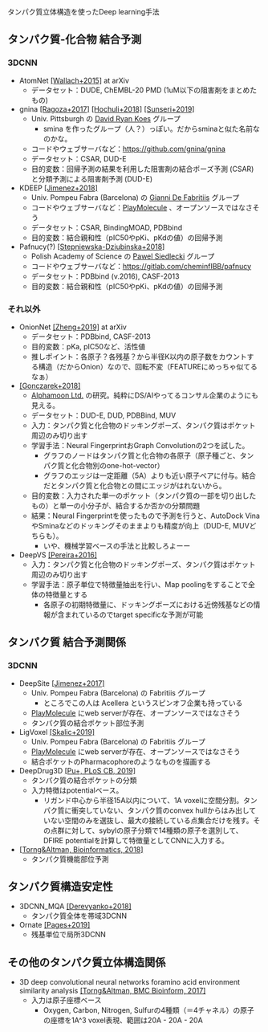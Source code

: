 タンパク質立体構造を使ったDeep learning手法
<!--
* NAME [[AUTHOR YEAR]](ADDRESS) at JOURNAL NAME
  * INSTITUTE NAME の PRINCIPAL INVESTIGATOR グループ
  * コードやウェブサーバなど：存在すればアドレスを記述
  * データセット：
  * 目的変数：
  * 推しポイント（あれば）
-->
## タンパク質-化合物 結合予測

### 3DCNN
* AtomNet [[Wallach+2015]](https://arxiv.org/abs/1510.02855) at arXiv
  * データセット：DUDE, ChEMBL-20 PMD (1uM以下の阻害剤をまとめたもの)
* gnina [[Ragoza+2017]](https://pubs.acs.org/doi/abs/10.1021%2Facs.jcim.6b00740) [[Hochuli+2018]](https://www.sciencedirect.com/science/article/pii/S1093326318301670) [[Sunseri+2019]](https://link.springer.com/article/10.1007/s10822-018-0133-y)
  * Univ. Pittsburgh の [David Ryan Koes](http://bits.csb.pitt.edu/) グループ
    * smina を作ったグループ（人？）っぽい。だからsminaと似た名前なのかな。
  * コードやウェブサーバなど：https://github.com/gnina/gnina
  * データセット：CSAR, DUD-E
  * 目的変数：回帰予測の結果を利用した阻害剤の結合ポーズ予測 (CSAR) と分類予測による阻害剤予測 (DUD-E) 
* KDEEP [[Jimenez+2018]](https://pubs.acs.org/doi/10.1021/acs.jcim.7b00650)
  * Univ. Pompeu Fabra (Barcelona) の [Gianni De Fabritiis](http://www.compscience.org/) グループ
  * コードやウェブサーバなど：[PlayMolecule](https://playmolecule.org/) 、オープンソースではなさそう
  * データセット：CSAR, BindingMOAD, PDBbind
  * 目的変数：結合親和性（pIC50やpKi、pKdの値）の回帰予測
* Pafnucy(?) [[Stepniewska-Dziubinska+2018]](https://academic.oup.com/bioinformatics/article/34/21/3666/4994792)
  * Polish Academy of Science の [Pawel Siedlecki](https://cheminfibb.github.io/) グループ
  * コードやウェブサーバなど：https://gitlab.com/cheminfIBB/pafnucy
  * データセット：PDBbind (v.2016), CASF-2013
  * 目的変数：結合親和性（pIC50やpKi、pKdの値）の回帰予測


### それ以外
* OnionNet [[Zheng+2019]](https://arxiv.org/abs/1906.02418) at arXiv
  * データセット：PDBbind, CASF-2013
  * 目的変数：pKa, pIC50など、活性値
  * 推しポイント：各原子？各残基？から半径K以内の原子数をカウントする構造（だからOnion）なので、回転不変（FEATUREにめっちゃ似てるなぁ）
* [[Gonczarek+2018]](https://www.sciencedirect.com/science/article/pii/S0010482517302974)
  * [Alphamoon Ltd.](https://alphamoon.ai/) の研究。純粋にDS/AIやってるコンサル企業のようにも見える。
  * データセット：DUD-E, DUD, PDBBind, MUV
  * 入力：タンパク質と化合物のドッキングポーズ、タンパク質はポケット周辺のみ切り出す
  * 学習手法：Neural FingerprintおGraph Convolutionの2つを試した。
    * グラフのノードはタンパク質と化合物の各原子（原子種ごと、タンパク質と化合物別のone-hot-vector）
    * グラフのエッジは一定距離（5A）よりも近い原子ペアに付与。結合だとタンパク質と化合物との間にエッジがはれないから。
  * 目的変数：入力された単一のポケット（タンパク質の一部を切り出したもの）と単一の小分子が、結合するか否かの分類問題
  * 結果：Neural Fingerprintを使ったもので予測を行うと、AutoDock VinaやSminaなどのドッキングそのままよりも精度が向上（DUD-E, MUVどちらも）。
    * いや、機械学習ベースの手法と比較しろよーー
* DeepVS [[Pereira+2016]](https://pubs.acs.org/doi/abs/10.1021/acs.jcim.6b00355)
  * 入力：タンパク質と化合物のドッキングポーズ、タンパク質はポケット周辺のみ切り出す
  * 学習手法：原子単位で特徴量抽出を行い、Map poolingをすることで全体の特徴量とする
    * 各原子の初期特徴量に、ドッキングポーズにおける近傍残基などの情報が含まれているのでtarget specificな予測が可能

## タンパク質 結合予測関係

### 3DCNN
* DeepSite [[Jimenez+2017]](https://academic.oup.com/bioinformatics/article/33/19/3036/3859178)
  * Univ. Pompeu Fabra (Barcelona) の Fabritiis グループ
    * ところでこの人は Acellera というスピンオフ企業も持っている
  * [PlayMolecule](https://playmolecule.org/) にweb serverが存在、オープンソースではなさそう
  * タンパク質の結合ポケット部位予測
* LigVoxel [[Skalic+2019]](https://academic.oup.com/bioinformatics/article/35/2/243/5050023)
  * Univ. Pompeu Fabra (Barcelona) の Fabritiis グループ
  * [PlayMolecule](https://playmolecule.org/) にweb serverが存在、オープンソースではなさそう
  * 結合ポケットのPharmacophoreのようなものを描画する
* DeepDrug3D [[Pu+, PLoS CB, 2019]](https://journals.plos.org/ploscompbiol/article?id=10.1371/journal.pcbi.1006718)
  * タンパク質の結合ポケットの分類 
  * 入力特徴はpotentialベース。
    * リガンド中心から半径15A以内について、1A voxelに空間分割。タンパク質に衝突していない、タンパク質のconvex hullからはみ出していない空間のみを選抜し、最大の接続している点集合だけを残す。その点群に対して、sybylの原子分類で14種類の原子を選別して、DFIRE potentialを計算して特徴量としてCNNに入力する。
* [[Torng&Altman, Bioinformatics, 2018]](https://academic.oup.com/bioinformatics/article/35/9/1503/5104336)
  * タンパク質機能部位予測

## タンパク質構造安定性

* 3DCNN_MQA [[Derevyanko+2018]](https://academic.oup.com/bioinformatics/article/34/23/4046/5040325)
  * タンパク質全体を帯域3DCNN
* Ornate [[Pages+2019]](http://dx.doi.org/10.1093/bioinformatics/btz122)
  * 残基単位で局所3DCNN
  
## その他のタンパク質立体構造関係

* 3D deep convolutional neural networks foramino acid environment similarity analysis [[Torng&Altman, BMC Bioinform, 2017]](https://bmcbioinformatics.biomedcentral.com/articles/10.1186/s12859-017-1702-0)
  * 入力は原子座標ベース
    * Oxygen, Carbon, Nitrogen, Sulfurの4種類（＝4チャネル）の原子の座標を1A^3 voxel表現、範囲は20A - 20A - 20A

